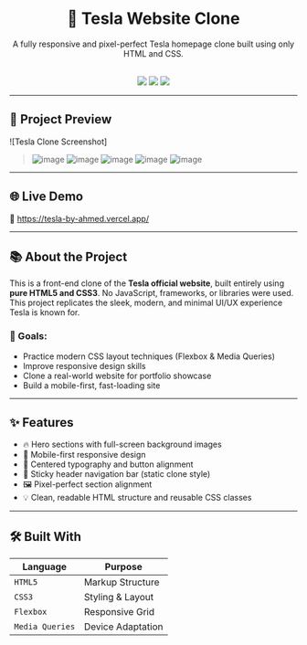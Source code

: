<h1 align="center">🚗 Tesla Website Clone</h1>
<p align="center">
  A fully responsive and pixel-perfect Tesla homepage clone built using only HTML and CSS.
  <br><br>
 <p align="center">
  <img src="https://img.shields.io/badge/Responsive%20Design-%E2%9C%85-28a745?style=for-the-badge&logo=css3&logoColor=white" />
  <img src="https://img.shields.io/badge/Mobile%20Friendly-100%25-007BFF?style=for-the-badge&logo=googlechrome&logoColor=white" />
  <img src="https://img.shields.io/badge/Built%20With-HTML5%20%26%20CSS3-FF5722?style=for-the-badge&logo=html5&logoColor=white" />
</p>

---

## 📸 Project Preview

![Tesla Clone Screenshot]

> ![image](https://github.com/user-attachments/assets/1143f6f1-9f17-44e7-a2a0-ede0f1ea3e05)
> ![image](https://github.com/user-attachments/assets/e63f601a-3f4f-4ff6-84df-19019e4801ce)
> ![image](https://github.com/user-attachments/assets/1d316daa-2ef9-4c53-920c-e8bde59bfdc7)
> ![image](https://github.com/user-attachments/assets/fb8b4b8d-17fa-4246-bdc8-c91f55796ef2)
> ![image](https://github.com/user-attachments/assets/670c4853-4ce3-4c14-8dd3-4241cbb81eeb)






---

## 🌐 Live Demo

🚀 https://tesla-by-ahmed.vercel.app/

---

## 📚 About the Project

This is a front-end clone of the **Tesla official website**, built entirely using **pure HTML5 and CSS3**. No JavaScript, frameworks, or libraries were used. This project replicates the sleek, modern, and minimal UI/UX experience Tesla is known for.

### 🎯 Goals:
- Practice modern CSS layout techniques (Flexbox & Media Queries)
- Improve responsive design skills
- Clone a real-world website for portfolio showcase
- Build a mobile-first, fast-loading site

---

## ✨ Features

- 🔥 Hero sections with full-screen background images
- 📱 Mobile-first responsive design
- 🎯 Centered typography and button alignment
- 🧭 Sticky header navigation bar (static clone style)
- 🖼️ Pixel-perfect section alignment
- 💡 Clean, readable HTML structure and reusable CSS classes

---

## 🛠️ Built With

| Language | Purpose            |
|----------|--------------------|
| `HTML5`  | Markup Structure   |
| `CSS3`   | Styling & Layout   |
| `Flexbox` | Responsive Grid   |
| `Media Queries` | Device Adaptation |
